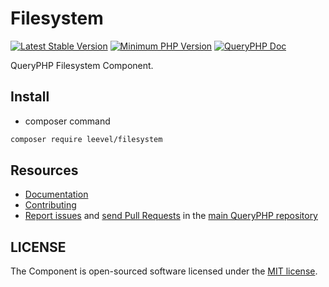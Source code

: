 Filesystem
=================

[![Latest Stable Version](http://img.shields.io/packagist/v/leevel/filesystem.svg)](https://packagist.org/packages/leevel/filesystem)
<a href="https://php.net"><img src="https://img.shields.io/badge/php-%3E%3D%208.1.0-8892BF.svg" alt="Minimum PHP Version"></a>
[![QueryPHP Doc](https://img.shields.io/badge/docs-passing-green.svg?maxAge=2592000)](https://www.queryphp.com/docs/)

QueryPHP Filesystem Component.

## Install

- composer command

```bash
composer require leevel/filesystem
```

Resources
---------

  * [Documentation](https://www.queryphp.com/docs/component/filesystem.html)
  * [Contributing](https://www.queryphp.com/docs/developer/)
  * [Report issues](https://github.com/hunzhiwange/framework/issues) and
    [send Pull Requests](https://github.com/hunzhiwange/framework/pulls)
    in the [main QueryPHP repository](https://github.com/hunzhiwange/framework)

## LICENSE

The Component is open-sourced software licensed under the [MIT license](LICENSE).